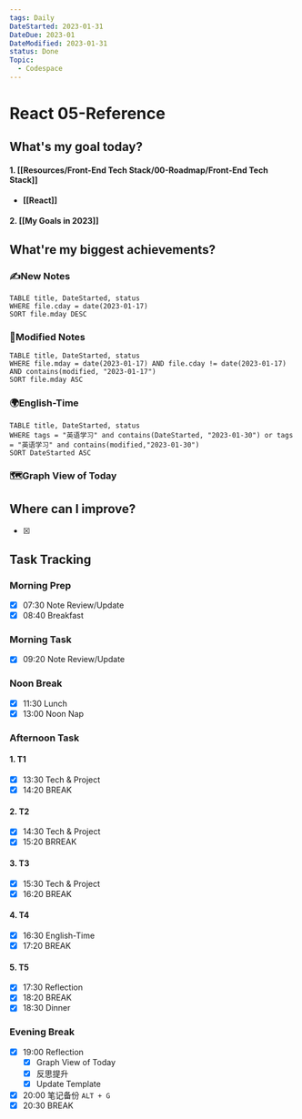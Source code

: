 ```yaml
---
tags: Daily
DateStarted: 2023-01-31
DateDue: 2023-01
DateModified: 2023-01-31
status: Done
Topic:
  - Codespace
---
```


# React 05-Reference

## What's my goal today?

#### 1. [[Resources/Front-End Tech Stack/00-Roadmap/Front-End Tech Stack]]

- **[[React]]**

#### 2. [[My Goals in 2023]]

## What're my biggest achievements?

### ✍️New Notes

```dataview
TABLE title, DateStarted, status
WHERE file.cday = date(2023-01-17)
SORT file.mday DESC
```

### 📝Modified Notes

```dataview
TABLE title, DateStarted, status
WHERE file.mday = date(2023-01-17) AND file.cday != date(2023-01-17) AND contains(modified, "2023-01-17")
SORT file.mday ASC
```

### 🌍English-Time

```dataview
TABLE title, DateStarted, status
WHERE tags = "英语学习" and contains(DateStarted, "2023-01-30") or tags = "英语学习" and contains(modified,"2023-01-30")
SORT DateStarted ASC
```

### 🗺️Graph View of Today

## Where can I improve?

- [x]

## Task Tracking

### Morning Prep

- [x] 07:30 Note Review/Update
- [x] 08:40 Breakfast

### Morning Task

- [x] 09:20 Note Review/Update

### Noon Break

- [x] 11:30 Lunch
- [x] 13:00 Noon Nap

### Afternoon Task

#### 1. T1

- [x] 13:30 Tech & Project
- [x] 14:20 BREAK

#### 2. T2

- [x] 14:30 Tech & Project
- [x] 15:20 BRREAK

#### 3. T3

- [x] 15:30 Tech & Project
- [x] 16:20 BREAK

#### 4. T4

- [x] 16:30 English-Time
- [x] 17:20 BREAK

#### 5. T5

- [x] 17:30 Reflection
- [x] 18:20 BREAK
- [x] 18:30 Dinner

### Evening Break

- [x] 19:00 Reflection
  - [x] Graph View of Today
  - [x] 反思提升
  - [x] Update Template
- [x] 20:00 笔记备份 `ALT + G`
- [x] 20:30 BREAK
